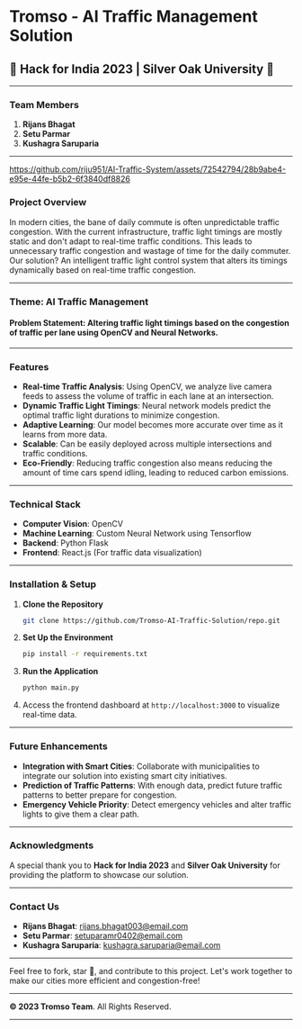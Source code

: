 # Tromso - AI Traffic Management Solution

## 🚦 Hack for India 2023 | Silver Oak University 🚦

---
### **Team Members**
1. **Rijans Bhagat**
2. **Setu Parmar**
3. **Kushagra Saruparia**

---

https://github.com/riju951/AI-Traffic-System/assets/72542794/28b9abe4-e95e-44fe-b5b2-6f3840df8826
 <!-- You should provide an actual link or path for the image. -->

### **Project Overview**
In modern cities, the bane of daily commute is often unpredictable traffic congestion. With the current infrastructure, traffic light timings are mostly static and don't adapt to real-time traffic conditions. This leads to unnecessary traffic congestion and wastage of time for the daily commuter. Our solution? An intelligent traffic light control system that alters its timings dynamically based on real-time traffic congestion.

---

### **Theme**: AI Traffic Management
#### **Problem Statement**: Altering traffic light timings based on the congestion of traffic per lane using OpenCV and Neural Networks.

---

### **Features**
* **Real-time Traffic Analysis**: Using OpenCV, we analyze live camera feeds to assess the volume of traffic in each lane at an intersection.
* **Dynamic Traffic Light Timings**: Neural network models predict the optimal traffic light durations to minimize congestion.
* **Adaptive Learning**: Our model becomes more accurate over time as it learns from more data.
* **Scalable**: Can be easily deployed across multiple intersections and traffic conditions.
* **Eco-Friendly**: Reducing traffic congestion also means reducing the amount of time cars spend idling, leading to reduced carbon emissions.

---

### **Technical Stack**
* **Computer Vision**: OpenCV
* **Machine Learning**: Custom Neural Network using Tensorflow
* **Backend**: Python Flask
* **Frontend**: React.js (For traffic data visualization)

---

### **Installation & Setup**
1. **Clone the Repository**
   ```sh
   git clone https://github.com/Tromso-AI-Traffic-Solution/repo.git
   ```

2. **Set Up the Environment**
   ```sh
   pip install -r requirements.txt
   ```

3. **Run the Application**
   ```sh
   python main.py
   ```

4. Access the frontend dashboard at `http://localhost:3000` to visualize real-time data.

---

### **Future Enhancements**
* **Integration with Smart Cities**: Collaborate with municipalities to integrate our solution into existing smart city initiatives.
* **Prediction of Traffic Patterns**: With enough data, predict future traffic patterns to better prepare for congestion.
* **Emergency Vehicle Priority**: Detect emergency vehicles and alter traffic lights to give them a clear path.

---

### **Acknowledgments**
A special thank you to **Hack for India 2023** and **Silver Oak University** for providing the platform to showcase our solution.

---

### **Contact Us**
* **Rijans Bhagat**: rijans.bhagat003@email.com
* **Setu Parmar**: setuparamr0402@email.com
* **Kushagra Saruparia**: kushagra.saruparia@email.com

---

Feel free to fork, star 🌟, and contribute to this project. Let's work together to make our cities more efficient and congestion-free!

---

**© 2023 Tromso Team**. All Rights Reserved.

---
